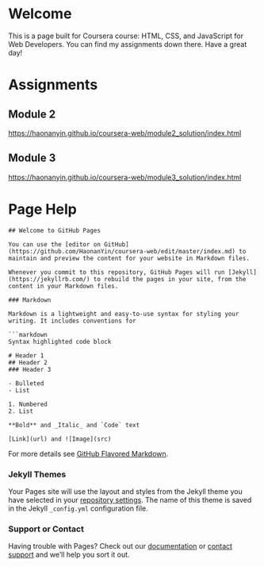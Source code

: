 # Welcome

This is a page built for Coursera course: HTML, CSS, and JavaScript for Web Developers. You can find my assignments down there.
Have a great day!

# Assignments
## Module 2
https://haonanyin.github.io/coursera-web/module2_solution/index.html
## Module 3
https://haonanyin.github.io/coursera-web/module3_solution/index.html

# Page Help
```
## Welcome to GitHub Pages

You can use the [editor on GitHub](https://github.com/HaonanYin/coursera-web/edit/master/index.md) to maintain and preview the content for your website in Markdown files.

Whenever you commit to this repository, GitHub Pages will run [Jekyll](https://jekyllrb.com/) to rebuild the pages in your site, from the content in your Markdown files.

### Markdown

Markdown is a lightweight and easy-to-use syntax for styling your writing. It includes conventions for

```markdown
Syntax highlighted code block

# Header 1
## Header 2
### Header 3

- Bulleted
- List

1. Numbered
2. List

**Bold** and _Italic_ and `Code` text

[Link](url) and ![Image](src)
```

For more details see [GitHub Flavored Markdown](https://guides.github.com/features/mastering-markdown/).

### Jekyll Themes

Your Pages site will use the layout and styles from the Jekyll theme you have selected in your [repository settings](https://github.com/HaonanYin/coursera-web/settings). The name of this theme is saved in the Jekyll `_config.yml` configuration file.

### Support or Contact

Having trouble with Pages? Check out our [documentation](https://help.github.com/categories/github-pages-basics/) or [contact support](https://github.com/contact) and we’ll help you sort it out.
```
